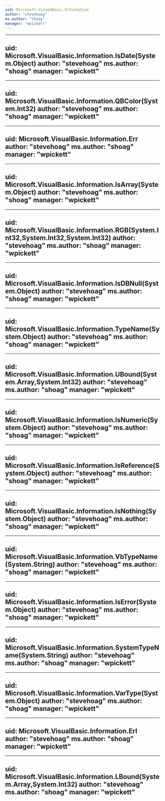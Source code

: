 ```yaml
---
uid: Microsoft.VisualBasic.Information
author: "stevehoag"
ms.author: "shoag"
manager: "wpickett"
---
```


---
uid: Microsoft.VisualBasic.Information.IsDate(System.Object)
author: "stevehoag"
ms.author: "shoag"
manager: "wpickett"
---

---
uid: Microsoft.VisualBasic.Information.QBColor(System.Int32)
author: "stevehoag"
ms.author: "shoag"
manager: "wpickett"
---

---
uid: Microsoft.VisualBasic.Information.Err
author: "stevehoag"
ms.author: "shoag"
manager: "wpickett"
---

---
uid: Microsoft.VisualBasic.Information.IsArray(System.Object)
author: "stevehoag"
ms.author: "shoag"
manager: "wpickett"
---

---
uid: Microsoft.VisualBasic.Information.RGB(System.Int32,System.Int32,System.Int32)
author: "stevehoag"
ms.author: "shoag"
manager: "wpickett"
---

---
uid: Microsoft.VisualBasic.Information.IsDBNull(System.Object)
author: "stevehoag"
ms.author: "shoag"
manager: "wpickett"
---

---
uid: Microsoft.VisualBasic.Information.TypeName(System.Object)
author: "stevehoag"
ms.author: "shoag"
manager: "wpickett"
---

---
uid: Microsoft.VisualBasic.Information.UBound(System.Array,System.Int32)
author: "stevehoag"
ms.author: "shoag"
manager: "wpickett"
---

---
uid: Microsoft.VisualBasic.Information.IsNumeric(System.Object)
author: "stevehoag"
ms.author: "shoag"
manager: "wpickett"
---

---
uid: Microsoft.VisualBasic.Information.IsReference(System.Object)
author: "stevehoag"
ms.author: "shoag"
manager: "wpickett"
---

---
uid: Microsoft.VisualBasic.Information.IsNothing(System.Object)
author: "stevehoag"
ms.author: "shoag"
manager: "wpickett"
---

---
uid: Microsoft.VisualBasic.Information.VbTypeName(System.String)
author: "stevehoag"
ms.author: "shoag"
manager: "wpickett"
---

---
uid: Microsoft.VisualBasic.Information.IsError(System.Object)
author: "stevehoag"
ms.author: "shoag"
manager: "wpickett"
---

---
uid: Microsoft.VisualBasic.Information.SystemTypeName(System.String)
author: "stevehoag"
ms.author: "shoag"
manager: "wpickett"
---

---
uid: Microsoft.VisualBasic.Information.VarType(System.Object)
author: "stevehoag"
ms.author: "shoag"
manager: "wpickett"
---

---
uid: Microsoft.VisualBasic.Information.Erl
author: "stevehoag"
ms.author: "shoag"
manager: "wpickett"
---

---
uid: Microsoft.VisualBasic.Information.LBound(System.Array,System.Int32)
author: "stevehoag"
ms.author: "shoag"
manager: "wpickett"
---
